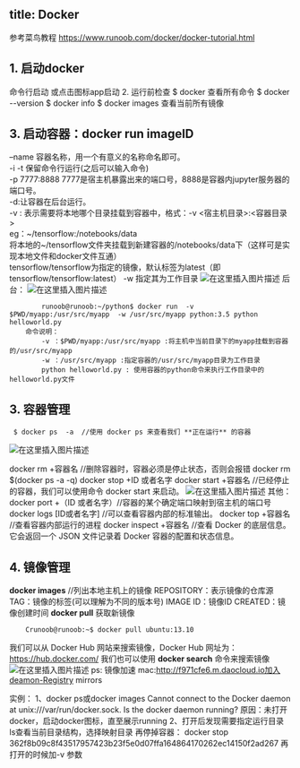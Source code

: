 title: Docker
---
参考菜鸟教程 https://www.runoob.com/docker/docker-tutorial.html

## **1. 启动docker**

 命令行启动 或点击图标app启动
 2. 运行前检查
 $ docker   查看所有命令
 $ docker --version
 $ docker info
 $ docker images  查看当前所有镜像


## **3. 启动容器：docker run imageID**

 –name  容器名称，用一个有意义的名称命名即可。   
  -i -t 保留命令行运行(之后可以输入命令)    
  -p 7777:8888
   7777是宿主机暴露出来的端口号，8888是容器内jupyter服务器的端口号。    
   -d:让容器在后台运行。    
   -v  :   表示需要将本地哪个目录挂载到容器中，格式：-v <宿主机目录>:<容器目录>	     
   eg：~/tensorflow:/notebooks/data      
   将本地的~/tensorflow文件夹挂载到新建容器的/notebooks/data下（这样可是实现本地文件和docker文件互通）   
   tensorflow/tensorflow为指定的镜像，默认标签为latest（即tensorflow/tensorflow:latest）
   -w  指定其为工作目录
![在这里插入图片描述](https://img-blog.csdnimg.cn/20190519154825167.png?x-oss-process=image/watermark,type_ZmFuZ3poZW5naGVpdGk,shadow_10,text_aHR0cHM6Ly9ibG9nLmNzZG4ubmV0L3N1cGVyX2NoZW5seQ==,size_16,color_FFFFFF,t_70)
后台：
![在这里插入图片描述](https://img-blog.csdnimg.cn/2019051415473048.png)

			runoob@runoob:~/python$ docker run  -v $PWD/myapp:/usr/src/myapp  -w /usr/src/myapp python:3.5 python helloworld.py
		命令说明：
			-v ：$PWD/myapp:/usr/src/myapp :将主机中当前目录下的myapp挂载到容器的/usr/src/myapp
			-w ：/usr/src/myapp :指定容器的/usr/src/myapp目录为工作目录
			python helloworld.py : 使用容器的python命令来执行工作目录中的helloworld.py文件

## **3. 容器管理**

	 $ docker ps  -a  //使用 docker ps 来查看我们 **正在运行** 的容器
	
![在这里插入图片描述](https://img-blog.csdnimg.cn/20190514152454652.png?x-oss-process=image/watermark,type_ZmFuZ3poZW5naGVpdGk,shadow_10,text_aHR0cHM6Ly9ibG9nLmNzZG4ubmV0L3N1cGVyX2NoZW5seQ==,size_16,color_FFFFFF,t_70)

docker rm +容器名                 //删除容器时，容器必须是停止状态，否则会报错
docker rm $(docker ps -a -q)
docker stop +ID 或者名字
docker start +容器名               //已经停止的容器，我们可以使用命令 docker start 来启动。
![在这里插入图片描述](https://img-blog.csdnimg.cn/20190514160952467.png?x-oss-process=image/watermark,type_ZmFuZ3poZW5naGVpdGk,shadow_10,text_aHR0cHM6Ly9ibG9nLmNzZG4ubmV0L3N1cGVyX2NoZW5seQ==,size_16,color_FFFFFF,t_70)
其他：
    docker port +（ID 或者名字）//容器的某个确定端口映射到宿主机的端口号
    docker logs [ID或者名字]       //可以查看容器内部的标准输出。
    docker top +容器名                          //查看容器内部运行的进程
    docker inspect +容器名 //查看 Docker 的底层信息。它会返回一个 JSON 文件记录着 Docker 容器的配置和状态信息。

## **4. 镜像管理**

  **docker images**   //列出本地主机上的镜像 
	REPOSITORY：表示镜像的仓库源
	TAG：镜像的标签(可以理解为不同的版本号)
	IMAGE ID：镜像ID
	CREATED：镜像创建时间
  **docker pull**  获取新镜像
			
		Crunoob@runoob:~$ docker pull ubuntu:13.10
		
我们可以从 Docker Hub 网站来搜索镜像，Docker Hub 网址为： https://hub.docker.com/
我们也可以使用 **docker search** 命令来搜索镜像
![在这里插入图片描述](https://img-blog.csdnimg.cn/20190514164058817.png?x-oss-process=image/watermark,type_ZmFuZ3poZW5naGVpdGk,shadow_10,text_aHR0cHM6Ly9ibG9nLmNzZG4ubmV0L3N1cGVyX2NoZW5seQ==,size_16,color_FFFFFF,t_70)
ps:
镜像加速
mac:http://f971cfe6.m.daocloud.io加入deamon-Registry mirrors

实例：
1、docker ps或docker images
Cannot connect to the Docker daemon at unix:///var/run/docker.sock. Is the docker daemon running?
原因：未打开docker，启动docker图标，直至展示running
2、打开后发现需要指定运行目录
ls查看当前目录结构，选择映射目录
再停掉容器：
docker stop  362f8b09c8f43517957423b23f5e0d07ffa164864170262ec14150f2ad267
再打开的时候加-v 参数


